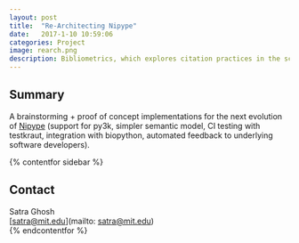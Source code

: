 ```yaml
---
layout: post
title:  "Re-Architecting Nipype"
date:   2017-1-10 10:59:06
categories: Project
image: rearch.png
description: Bibliometrics, which explores citation practices in the scientific literature, offers an empirical entry point for understanding research communities.
---
```

## Summary
A brainstorming + proof of concept implementations for the next evolution of [Nipype](http://nipype.readthedocs.io/en/0.12.0/) (support for py3k, simpler semantic model, CI testing with testkraut, integration with biopython, automated feedback to underlying software developers).

{% contentfor sidebar %}
## Contact
Satra Ghosh  
[satra@mit.edu](mailto: satra@mit.edu)  
{% endcontentfor %}
